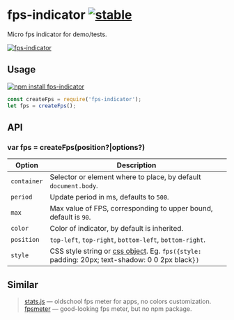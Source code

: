 # fps-indicator [![stable](http://badges.github.io/stability-badges/dist/stable.svg)](http://github.com/badges/stability-badges)

Micro fps indicator for demo/tests.

[![fps-indicator](https://raw.githubusercontent.com/dfcreative/fps-indicator/gh-pages/preview.png "fps-indicator")](http://dfcreative.github.io/fps-indicator/)

## Usage

[![npm install fps-indicator](https://nodei.co/npm/fps-indicator.png?mini=true)](https://npmjs.org/package/fps-indicator/)

```js
const createFps = require('fps-indicator');
let fps = createFps();
```

## API

### var fps = createFps(position?|options?)

| Option | Description |
|---|---|
| `container` | Selector or element where to place, by default `document.body`. |
| `period` | Update period in ms, defaults to `500`. |
| `max` | Max value of FPS, corresponding to upper bound, default is `90`. |
| `color` | Color of indicator, by default is inherited. |
| `position` | `top-left`, `top-right`, `bottom-left`, `bottom-right`. |
| `style` | CSS style string or [css object](https://npmjs.org/package/to-css). Eg. `fps({style: `padding: 20px; text-shadow: 0 0 2px black`})` |

## Similar

> [stats.js](https://www.npmjs.com/package/stats.js) — oldschool fps meter for apps, no colors customization.<br/>
> [fpsmeter](http://darsa.in/fpsmeter/) — good-looking fps meter, but no npm package.<br/>
